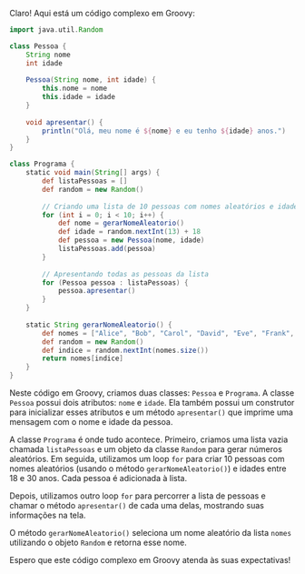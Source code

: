 Claro! Aqui está um código complexo em Groovy:

```groovy
import java.util.Random

class Pessoa {
    String nome
    int idade
    
    Pessoa(String nome, int idade) {
        this.nome = nome
        this.idade = idade
    }
    
    void apresentar() {
        println("Olá, meu nome é ${nome} e eu tenho ${idade} anos.")
    }
}

class Programa {
    static void main(String[] args) {
        def listaPessoas = []
        def random = new Random()
        
        // Criando uma lista de 10 pessoas com nomes aleatórios e idades entre 18 e 30 anos
        for (int i = 0; i < 10; i++) {
            def nome = gerarNomeAleatorio()
            def idade = random.nextInt(13) + 18
            def pessoa = new Pessoa(nome, idade)
            listaPessoas.add(pessoa)
        }
        
        // Apresentando todas as pessoas da lista
        for (Pessoa pessoa : listaPessoas) {
            pessoa.apresentar()
        }
    }
    
    static String gerarNomeAleatorio() {
        def nomes = ["Alice", "Bob", "Carol", "David", "Eve", "Frank", "Grace", "Hank"]
        def random = new Random()
        def indice = random.nextInt(nomes.size())
        return nomes[indice]
    }
}
```

Neste código em Groovy, criamos duas classes: `Pessoa` e `Programa`. A classe `Pessoa` possui dois atributos: `nome` e `idade`. Ela também possui um construtor para inicializar esses atributos e um método `apresentar()` que imprime uma mensagem com o nome e idade da pessoa.

A classe `Programa` é onde tudo acontece. Primeiro, criamos uma lista vazia chamada `listaPessoas` e um objeto da classe `Random` para gerar números aleatórios. Em seguida, utilizamos um loop `for` para criar 10 pessoas com nomes aleatórios (usando o método `gerarNomeAleatorio()`) e idades entre 18 e 30 anos. Cada pessoa é adicionada à lista.

Depois, utilizamos outro loop `for` para percorrer a lista de pessoas e chamar o método `apresentar()` de cada uma delas, mostrando suas informações na tela.

O método `gerarNomeAleatorio()` seleciona um nome aleatório da lista `nomes` utilizando o objeto `Random` e retorna esse nome.

Espero que este código complexo em Groovy atenda às suas expectativas!
